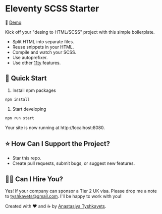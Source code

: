 # Eleventy SCSS Starter

🔗 [Demo](https://11ty-scss-starter.anastasiya.dev/)

Kick off your "desing to HTML/SCSS" project with this simple boilerplate.

- Split HTML into separate files.
- Reuse snippets in your HTML.
- Compile and watch your SCSS.
- Use autoprefixer.
- Use other [11ty](https://www.11ty.dev/) features.

## 🚀 Quick Start

1. Install npm packages

```sh
npm install
```

1.  Start developing

```sh
npm run start
```

Your site is now running at http://localhost:8080.

## ⭐ How Can I Support the Project?

- Star this repo.
- Create pull requests, submit bugs, or suggest new features.

## 👩‍💻 Can I Hire You?

Yes! If your company can sponsor a Tier 2 UK visa. Please drop me a note to tyshkavets@gmail.com. I'll be happy to work with you!

Created with ❤️ and ☕ by [Anastasiya Tyshkavets](https://anastasiya.dev/).

